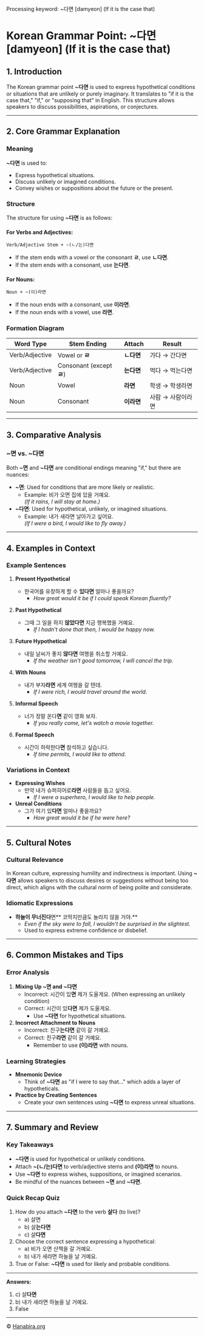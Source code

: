 Processing keyword: ~다면 [damyeon] (If it is the case that)
# Korean Grammar Point: ~다면 [damyeon] (If it is the case that)

## 1. Introduction
The Korean grammar point **~다면** is used to express hypothetical conditions or situations that are unlikely or purely imaginary. It translates to "if it is the case that," "if," or "supposing that" in English. This structure allows speakers to discuss possibilities, aspirations, or conjectures.

---
## 2. Core Grammar Explanation
### Meaning
**~다면** is used to:
- Express hypothetical situations.
- Discuss unlikely or imagined conditions.
- Convey wishes or suppositions about the future or the present.
### Structure
The structure for using **~다면** is as follows:
#### For Verbs and Adjectives:
```markdown
Verb/Adjective Stem + ~(ㄴ/는)다면
```
- If the stem ends with a vowel or the consonant **ㄹ**, use **ㄴ다면**.
- If the stem ends with a consonant, use **는다면**.
#### For Nouns:
```markdown
Noun + ~(이)라면
```
- If the noun ends with a consonant, use **이라면**.
- If the noun ends with a vowel, use **라면**.
### Formation Diagram
| Word Type      | Stem Ending          | Attach           | Result          |
|----------------|----------------------|------------------|-----------------|
| Verb/Adjective | Vowel or **ㄹ**       | **ㄴ다면**        | 가다 → 간다면    |
| Verb/Adjective | Consonant (except **ㄹ**)| **는다면**    | 먹다 → 먹는다면 |
| Noun           | Vowel                | **라면**         | 학생 → 학생라면 |
| Noun           | Consonant            | **이라면**       | 사람 → 사람이라면 |
---
## 3. Comparative Analysis
### ~면 vs. ~다면
Both **~면** and **~다면** are conditional endings meaning "if," but there are nuances:
- **~면**: Used for conditions that are more likely or realistic.
  - Example: 비가 오면 집에 있을 거예요.  
    *(If it rains, I will stay at home.)*
- **~다면**: Used for hypothetical, unlikely, or imagined situations.
  - Example: 내가 새라면 날아가고 싶어요.  
    *(If I were a bird, I would like to fly away.)*
---
## 4. Examples in Context
### Example Sentences
1. **Present Hypothetical**
   - 한국어를 유창하게 할 수 **있다면** 얼마나 좋을까요?
     - *How great would it be if I could speak Korean fluently?*
   
2. **Past Hypothetical**
   - 그때 그 일을 하지 **않았다면** 지금 행복했을 거예요.
     - *If I hadn't done that then, I would be happy now.*
3. **Future Hypothetical**
   - 내일 날씨가 좋지 **않다면** 여행을 취소할 거예요.
     - *If the weather isn't good tomorrow, I will cancel the trip.*
4. **With Nouns**
   - 내가 부자**라면** 세계 여행을 갈 텐데.
     - *If I were rich, I would travel around the world.*
5. **Informal Speech**
   - 너가 정말 온다**면** 같이 영화 보자.
     - *If you really come, let's watch a movie together.*
6. **Formal Speech**
   - 시간이 허락한다**면** 참석하고 싶습니다.
     - *If time permits, I would like to attend.*
### Variations in Context
- **Expressing Wishes**
  - 만약 내가 슈퍼히어로**라면** 사람들을 돕고 싶어요.
    - *If I were a superhero, I would like to help people.*
- **Unreal Conditions**
  - 그가 여기 있**다면** 얼마나 좋을까요?
    - *How great would it be if he were here?*
---
## 5. Cultural Notes
### Cultural Relevance
In Korean culture, expressing humility and indirectness is important. Using **~다면** allows speakers to discuss desires or suggestions without being too direct, which aligns with the cultural norm of being polite and considerate.
### Idiomatic Expressions
- **하늘이 무너진다**면** 코딱지만큼도 놀라지 않을 거야.**
  - *Even if the sky were to fall, I wouldn't be surprised in the slightest.*
  - Used to express extreme confidence or disbelief.
---
## 6. Common Mistakes and Tips
### Error Analysis
1. **Mixing Up ~면 and ~다면**
   - Incorrect: 시간이 있**면** 제가 도울게요. (When expressing an unlikely condition)
   - Correct: 시간이 있**다면** 제가 도울게요.
     - Use **~다면** for hypothetical situations.
2. **Incorrect Attachment to Nouns**
   - Incorrect: 친구**는다면** 같이 갈 거예요.
   - Correct: 친구**라면** 같이 갈 거예요.
     - Remember to use **(이)라면** with nouns.
### Learning Strategies
- **Mnemonic Device**
  - Think of **~다면** as "if I were to say that..." which adds a layer of hypotheticals.
- **Practice by Creating Sentences**
  - Create your own sentences using **~다면** to express unreal situations.
---
## 7. Summary and Review
### Key Takeaways
- **~다면** is used for hypothetical or unlikely conditions.
- Attach **~(ㄴ/는)다면** to verb/adjective stems and **(이)라면** to nouns.
- Use **~다면** to express wishes, suppositions, or imagined scenarios.
- Be mindful of the nuances between **~면** and **~다면**.
### Quick Recap Quiz
1. How do you attach **~다면** to the verb **살다** (to live)?
   - a) 살면
   - b) 살**는다면**
   - c) 살**다면**
2. Choose the correct sentence expressing a hypothetical:
   - a) 비가 오면 산책을 갈 거예요.
   - b) 내가 새라면 하늘을 날 거예요.
3. True or False: **~다면** is used for likely and probable conditions.
---
**Answers:**
1. c) 살**다면**
2. b) 내가 새라면 하늘을 날 거예요.
3. False

---
© [Hanabira.org](https://hanabira.org)
